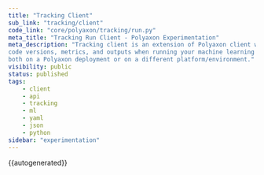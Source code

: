 ```yaml
---
title: "Tracking Client"
sub_link: "tracking/client"
code_link: "core/polyaxon/tracking/run.py"
meta_title: "Tracking Run Client - Polyaxon Experimentation"
meta_description: "Tracking client is an extension of Polyaxon client with tracking capabilities for logging parameters, 
code versions, metrics, and outputs when running your machine learning code,
both on a Polyaxon deployment or on a different platform/environment."
visibility: public
status: published
tags:
    - client
    - api
    - tracking
    - ml
    - yaml
    - json
    - python
sidebar: "experimentation"
---
```


{{autogenerated}}
